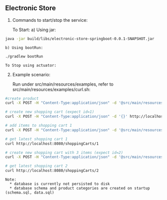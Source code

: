 Electronic Store
---------------


1) Commands to start/stop the service:

    To Start:
    a) Using jar:
```Bash
java -jar build/libs/electronic-store-springboot-0.0.1-SNAPSHOT.jar
```
    b) Using bootRun:
```Bash
./gradlew bootRun
```
    To Stop using actuator:


2) Example scenario:

    Run under src/main/resources/examples, refer to src/main/resources/examples/curl.sh:

```Bash
#create product
curl -X POST -H "Content-Type:application/json" -d '@src/main/resources/examples/request/product_request.json' http://localhost:8080/products
``` 
```Bash
# create new shopping cart (expect id=1)
curl -X POST -H "Content-Type:application/json" -d '{}' http://localhost:8080/shoppingCarts
```
```Bash
# add items to shopping cart 1
curl -X POST -H "Content-Type:application/json" -d '@src/main/resources/examples/request/shopping_cart_add_product.json' http://localhost:8080/shoppingCarts/1/items
```
```Bash
# get latest shopping cart 1
curl http://localhost:8080/shoppingCarts/1
```
```Bash
# create new shopping cart with 3 items (expect id=2)
curl -X POST -H "Content-Type:application/json" -d '@src/main/resources/examples/request/create_shopping_cart_with_initial_items.json' http://localhost:8080/shoppingCarts
```
```Bash
# get latest shopping cart 2
curl http://localhost:8080/shoppingCarts/2
```
    
    Note: 
      * database is currently not persisted to disk
      * database schema and product categories are created on startup (schema.sql, data.sql)

